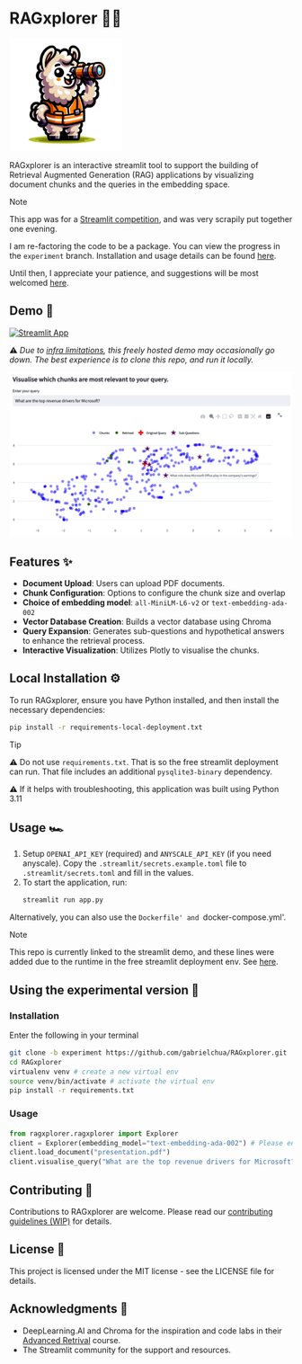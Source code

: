 # RAGxplorer 🦙🦺 

<img src="images/logo.png" width="200">

RAGxplorer is an interactive streamlit tool to support the building of Retrieval Augmented Generation (RAG) applications by visualizing document chunks and the queries in the embedding space. 

> [!NOTE]
> This app was for a [Streamlit competition](https://www.linkedin.com/posts/streamlit_ragxplorer-explore-the-embeddings-of-activity-7154217315566321664-6-d6), and was very scrapily put together one evening.
>
> I am re-factoring the code to be a package. You can view the progress in the `experiment` branch. Installation and usage details can be found [here](#using-the-experimental-version).
>
> Until then, I appreciate your patience, and suggestions will be most welcomed [here](https://github.com/gabrielchua/RAGxplorer/issues/3).

## Demo 🔎
[![Streamlit App](https://static.streamlit.io/badges/streamlit_badge_black_white.svg)](https://rag-xplorer.streamlit.app/)

⚠️ _Due to [infra limitations](https://discuss.streamlit.io/t/is-there-streamlit-app-limitations-such-as-usage-time-users-etc/42800), this freely hosted demo may occasionally go down. The best experience is to clone this repo, and run it locally._

<img src="images/example.png" width="650">

## Features ✨

- **Document Upload**: Users can upload PDF documents.
- **Chunk Configuration**: Options to configure the chunk size and overlap
- **Choice of embedding model**: `all-MiniLM-L6-v2` or `text-embedding-ada-002`
- **Vector Database Creation**: Builds a vector database using Chroma
- **Query Expansion**: Generates sub-questions and hypothetical answers to enhance the retrieval process.
- **Interactive Visualization**: Utilizes Plotly to visualise the chunks.

## Local Installation ⚙️

To run RAGxplorer, ensure you have Python installed, and then install the necessary dependencies:

```bash
pip install -r requirements-local-deployment.txt
```

> [!TIP]
> ⚠️ Do not use `requirements.txt`. That is so the free streamlit deployment can run. That file includes an additional `pysqlite3-binary` dependency.
> 
> ⚠️ If it helps with troubleshooting, this application was built using Python 3.11

## Usage 🏎️

1. Setup `OPENAI_API_KEY` (required) and `ANYSCALE_API_KEY` (if you need anyscale). Copy
    the `.streamlit/secrets.example.toml` file to `.streamlit/secrets.toml` and fill in the values.
2. To start the application, run:
    ```bash
    streamlit run app.py
    ```

Alternatively, you can also use the `Dockerfile' and `docker-compose.yml'.

> [!NOTE]
> This repo is currently linked to the streamlit demo, and these lines were added due to the runtime in the free streamlit deployment env. See [here](https://discuss.streamlit.io/t/issues-with-chroma-and-sqlite/47950).

## Using the experimental version 🧪

### Installation
Enter the following in your terminal
```bash
git clone -b experiment https://github.com/gabrielchua/RAGxplorer.git
cd RAGxplorer
virtualenv venv # create a new virtual env
source venv/bin/activate # activate the virtual env
pip install -r requirements.txt
```

### Usage 
```python
from ragxplorer.ragxplorer import Explorer
client = Explorer(embedding_model="text-embedding-ada-002") # Please ensure "OPENAI_API_KEY" is set as an env variable
client.load_document("presentation.pdf")
client.visualise_query("What are the top revenue drivers for Microsoft?")
```

## Contributing 👋

Contributions to RAGxplorer are welcome. Please read our [contributing guidelines (WIP)](.github/CONTRIBUTING.md) for details.

## License 👀

This project is licensed under the MIT license - see the LICENSE file for details.

## Acknowledgments 💙
- DeepLearning.AI and Chroma for the inspiration and code labs in their [Advanced Retrival](https://www.deeplearning.ai/short-courses/advanced-retrieval-for-ai/) course.
- The Streamlit community for the support and resources.
